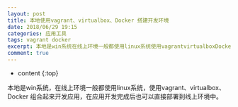 ```yaml
---
layout: post
title: 本地使用vagrant、virtualbox、Docker 搭建开发环境
date: 2018/06/29 19:15
categories: 应用工具
tags: vagrant docker
excerpt: 本地是win系统在线上环境一般都使用linux系统使用vagrantvirtualboxDocker组合起来开发应用在应用开发完成后也可以直接部署到线上环境中
comment: true
---
```


* content
{:top}

本地是win系统，在线上环境一般都使用linux系统，使用vagrant、virtualbox、Docker
组合起来开发应用，在应用开发完成后也可以直接部署到线上环境中。


    
